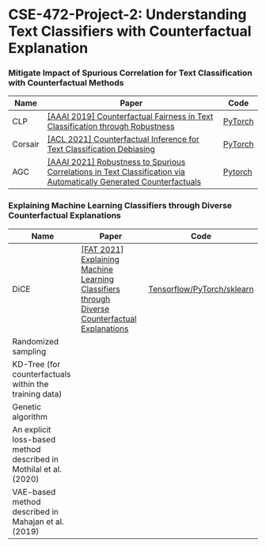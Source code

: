# CSE-472-Project-2: Understanding Text Classifiers with Counterfactual Explanation

### Mitigate Impact of Spurious Correlation for Text Classification with Counterfactual Methods
|Name|Paper|Code
|---|---|---|
|CLP|[[AAAI 2019] Counterfactual Fairness in Text Classification through Robustness](https://arxiv.org/pdf/1809.10610.pdf)|[PyTorch](https://github.com/SaiSakethAluru/Counterfactual-fairness)
|Corsair|[[ACL 2021] Counterfactual Inference for Text Classification Debiasing](https://aclanthology.org/2021.acl-long.422.pdf)|[PyTorch](https://github.com/qianc62/Corsair)
|AGC|[[AAAI 2021] Robustness to Spurious Correlations in Text Classification via Automatically Generated Counterfactuals](https://dl.acm.org/doi/pdf/10.1145/3306618.3317950)|[Pytorch](https://github.com/tapilab/aaai-2021-counterfactuals)


### Explaining Machine Learning Classifiers through Diverse Counterfactual Explanations
|Name|Paper|Code
|---|---|---|
|DiCE|[[FAT 2021] Explaining Machine Learning Classifiers through Diverse Counterfactual Explanations](https://arxiv.org/pdf/1905.07697.pdf)|[Tensorflow/PyTorch/sklearn](https://github.com/interpretml/DiCE)
|Randomized sampling||
|KD-Tree (for counterfactuals within the training data)||
|Genetic algorithm||
|An explicit loss-based method described in Mothilal et al. (2020)||
|VAE-based method described in Mahajan et al. (2019)||
